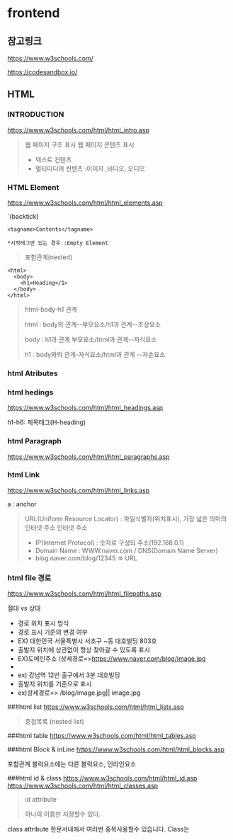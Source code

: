 # frontend

## 참고링크

https://www.w3schools.com/

https://codesandbox.io/

## HTML

### INTRODUCTION

https://www.w3schools.com/html/html_intro.asp

> 웹 페이지 구조 표시
> 웹 페이지 콘텐츠 표시
>
> - 텍스트 컨텐츠
> - 멀티미디어 컨텐츠 :이미지 ,비디오, 오디오

### HTML Element

https://www.w3schools.com/html/html_elements.asp

`(backtick)

```
<tagname>Contents</tagname>

*시작태그만 있는 경우 :Empty Element
```

> 포함관계(nested)

```
<html>
  <body>
    <h1>Heading</1>
  </body>
</html>
```

> html-body-h1 관계
>
> html : body와 관계--부모요소/h1과 관계--조상요소
>
> body : h1과 관계 부모요소/html과 관계--자식요소
>
> h1 : body와의 관계-자식요소/html과 관계 --자손요소

### html Atributes

### html hedings

https://www.w3schools.com/html/html_headings.asp

h1-h6: 제목태그(H-heading)

### html Paragraph

https://www.w3schools.com/html/html_paragraphs.asp

### html Link

https://www.w3schools.com/html/html_links.asp

a : anchor

> URL(Uniform Resource Locator) : 파일식별자(위치표시), 가장 넓은 의미의 인터넷 주소
> 인터넷 주소
>
> - IP(Internet Protocol) : 숫자로 구성되 주소(192.168.0.1)
> - Domain Name : WWW.naver.com / DNS(Domain Name Server)
> - blog.naver.com/blog/12345 => URL

### html file 경로

https://www.w3schools.com/html/html_filepaths.asp

절대 vs 상대

- 경로 위치 표시 방식
- 경로 표시 기준의 변경 여부
- EX) 대한민국 서울특별시 서초구 ~동 대호빌딩 803호
- 출발지 위치에 상관없이 항상 찾아갈 수 있도록 표시
- EX)도메인주소 /상세경로=>https://www.naver.com/blog/image.jpg
-
- ex) 강남역 12번 출구에서 3분 대호빌딩
- 출발지 위치를 기준으로 표시
- ex)상세경로=> /blog/image.jpg|| image.jpg

###html list
https://www.w3schools.com/html/html_lists.asp

> 중첩목록 (nested list)

###html table
https://www.w3schools.com/html/html_tables.asp

###html Block & inLine
https://www.w3schools.com/html/html_blocks.asp

포함관계
블럭요소에는 다른 블럭요소, 인라인요소

###html id & class
https://www.w3schools.com/html/html_id.asp
https://www.w3schools.com/html/html_classes.asp

> id attribute
>
> 하나의 이름만 지정할수 있다.

class attribute
한문서내에서 여러번 중복사용할수 있습니다.
Class는
